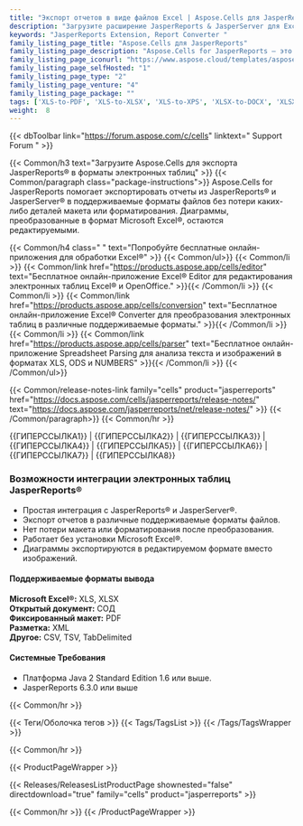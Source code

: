 ```yaml
---
title: "Экспорт отчетов в виде файлов Excel | Aspose.Cells для JasperReports®"
description: "Загрузите расширение JasperReports & JasperServer для Excel. Он предлагает экспорт отчетов в форматы Microsoft Excel XLS, XLSX, PDF, ODS, TXT и SpreadsheetML без использования Microsoft Excel."
keywords: "JasperReports Extension, Report Converter "
family_listing_page_title: "Aspose.Cells для JasperReports"
family_listing_page_description: "Aspose.Cells for JasperReports — это гибкое расширение JasperReports и JasperServer, позволяющее экспортировать отчеты в форматы Microsoft Excel XLS, XLSX, PDF, ODS, TXT и SpreadsheetML без использования Microsoft Excel. Он работает как альтернатива оригинальному экспортеру Microsoft Excel от JasperReports, а также устраняет зависимость от библиотеки POI."
family_listing_page_iconurl: "https://www.aspose.cloud/templates/aspose/App_Themes/V3/images/cells/272x272/aspose_cells-for-jasperreports.png"
family_listing_page_selfHosted: "1"
family_listing_page_type: "2"
family_listing_page_venture: "4"
family_listing_page_package: ""
tags: ['XLS-to-PDF', 'XLS-to-XLSX', 'XLS-to-XPS', 'XLSX-to-DOCX', 'XLSX-to-HTML', 'XLSX-to-Markdown', 'XLSX-to-MD', 'XLSX-to-MHTML', 'XLSX-to-PDF', 'XLSX-to-PPTX']
weight:  8
---
```


{{< dbToolbar link="https://forum.aspose.com/c/cells" linktext=" Support Forum " >}}

{{< Common/h3 text="Загрузите Aspose.Cells для экспорта JasperReports® в форматы электронных таблиц"  >}}
{{< Common/paragraph class="package-instructions">}}
Aspose.Cells for JasperReports помогает экспортировать отчеты из JasperReports® и JasperServer® в поддерживаемые форматы файлов без потери каких-либо деталей макета или форматирования. Диаграммы, преобразованные в формат Microsoft Excel®, остаются редактируемыми.

{{< Common/h4 class=" " text="Попробуйте бесплатные онлайн-приложения для обработки Excel®" >}}
{{< Common/ul>}}
{{< Common/li >}}
{{< Common/link href="https://products.aspose.app/cells/editor" text="Бесплатное онлайн-приложение Excel® Editor для редактирования электронных таблиц Excel® и OpenOffice."  >}}{{< /Common/li >}}
{{< Common/li >}}
{{< Common/link href="https://products.aspose.app/cells/conversion" text="Бесплатное онлайн-приложение Excel® Converter для преобразования электронных таблиц в различные поддерживаемые форматы."  >}}{{< /Common/li >}}
{{< Common/li >}}
{{< Common/link href="https://products.aspose.app/cells/parser" text="Бесплатное онлайн-приложение Spreadsheet Parsing для анализа текста и изображений в форматах XLS, ODS и NUMBERS"  >}}{{< /Common/li >}}
{{< /Common/ul>}}

{{< Common/release-notes-link family="cells" product="jasperreports" href="https://docs.aspose.com/cells/jasperreports/release-notes/" text="https://docs.aspose.com/jasperreports/net/release-notes/"  >}}
{{< /Common/paragraph>}}
{{< Common/hr >}}

{{ГИПЕРССЫЛКА1}} | {{ГИПЕРССЫЛКА2}} | {{ГИПЕРССЫЛКА3}} | {{ГИПЕРССЫЛКА4}} | {{ГИПЕРССЫЛКА5}} | {{ГИПЕРССЫЛКА6}} | {{ГИПЕРССЫЛКА7}} | {{ГИПЕРССЫЛКА8}}

### Возможности интеграции электронных таблиц JasperReports®

- Простая интеграция с JasperReports® и JasperServer®.
- Экспорт отчетов в различные поддерживаемые форматы файлов.
- Нет потери макета или форматирования после преобразования.
- Работает без установки Microsoft Excel®.
- Диаграммы экспортируются в редактируемом формате вместо изображений.

#### Поддерживаемые форматы вывода

**Microsoft Excel®:** XLS, XLSX\
**Открытый документ:** СОД\
**Фиксированный макет:** PDF\
**Разметка:** XML \
**Другое:** CSV, TSV, TabDelimited

#### Системные Требования

- Платформа Java 2 Standard Edition 1.6 или выше.
- JasperReports 6.3.0 или выше

{{< Common/hr >}}

{{< Теги/Оболочка тегов >}}
 {{< Tags/TagsList >}}
{{< /Tags/TagsWrapper >}}

{{< Common/hr >}}

{{< ProductPageWrapper >}}
<!-- ReleasesListProductPage-->
   {{< Releases/ReleasesListProductPage shownested="false"  directdownload="true" family="cells" product="jasperreports" >}}
<!-- /ReleasesListProductPage-->
{{< Common/hr >}}
{{< /ProductPageWrapper >}}


